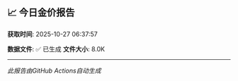 ## 📈 今日金价报告

**获取时间**: 2025-10-27 06:37:57

**数据文件**: ✅ 已生成
**文件大小**: 8.0K

---
*此报告由GitHub Actions自动生成*

